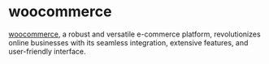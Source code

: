 # woocommerce
[woocommerce](EcommAppNow.com), a robust and versatile e-commerce platform, revolutionizes online businesses with its seamless integration, extensive features, and user-friendly interface. 
